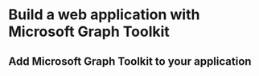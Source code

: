 # Build a web application with Microsoft Graph Toolkit

## Add Microsoft Graph Toolkit to your application


